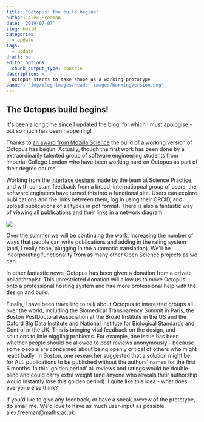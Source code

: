 ```yaml
---
title: "Octopus: the build begins"
author: Alex Freeman
date: '2019-07-07'
slug: build
categories:
  - update
tags:
  - update
draft: no
editor_options: 
  chunk_output_type: console
description: >
  Octopus starts to take shape as a working prototype 
banner: "img/blog-images/header-images/WorkingVersion.png"
---
```

<div id="build_begins" class="section level2">
  <h2>The Octopus build begins!</h2>
	  <p>It's been a long time since I updated the blog, for which I must apologise - but so much has been happening!</p>
	  <p> Thanks to <a href="https://medium.com/read-write-participate/meet-mozillas-latest-open-science-awardees-cfa45348e5d5">an award from Mozilla Science</a> the build of a working version of Octopus has begun. Actually, though the first work has been done by a extraordinarily talented group of software engineering students from Imperial College London who have been working hard on Octopus as part of their degree course.</p>
	  <p>Working from the <a href="https://marvelapp.com/40ajh63/screen/52001319">interface designs</a> made by the team at Science Practice, and with constant feedback from a broad, internatiopnal group of users, the software engineers have turned this into a functional site. Users can explore publications and the links between them, log in using their ORCID, and upload publications of all types in pdf format. There is also a fantastic way of viewing all publications and their links in a network diagram.</p>
	<img src="https://github.com/octopus-hypothesis/octopus-website/static/img/blog-images/header-images/WorkingVersion.png">
	  <p>Over the summer we will be continuing the work, increasing the number of ways that people can write publications and adding in the rating system (and, I really hope, plugging in the automatic translation). We'll be incorporating functionality from as many other Open Science projects as we can.</p>
    <p>In other fantastic news, Octopus has been given a donation from a private philanthropist. This unrestricted donation will allow us to move Octopus onto a professional hosting system and hire more professional help with the design and build.</p>
    <p>Finally, I have been travelling to talk about Octopus to interested groups all over the world, including the Biomedical Transparency Summit in Paris, the Boston PostDoctoral Association at the Broad Institute in the US and the Oxford Big Data Institute and National Institute for Biological Standards and Control in the UK. This is bringing vital feedback on the design, and solutions to little niggling problems. For example, one issue has been whether people should be allowed to post reviews anonymously - because some people are concerned about being openly critical of others who might react badly. In Boston, one researcher suggested that a solution might be for ALL publications to be published without the authors' names for the first 6 months. In this 'golden period' all reviews and ratings would be double-blind and could carry extra weight (and anyone who reveals their authorship would instantly lose this golden period). I quite like this idea - what does everyone else think?</p>
    <p>If you'd like to give any feedback, or have a sneak prevew of the prototype, do email me. We'd love to have as much user-input as possible. alex.freeman@maths.ac.uk</p>
	
	
  
  </div>
